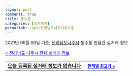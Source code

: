 ```yaml
---
layout: post
comments: true
title: 동수동
categories: [실거래가]
permalink: /apt/전라남도나주시동수동
---
```


2021년 09월 06일 기준, <a href="/apt/전라남도나주시">전라남도나주시</a> 동수동 한달간 실거래 정보

<a style="color: blue;" href="/apt/전라남도나주시">< 전라남도 나주시 전체 실거래 정보</a>
<!---- start ---->
<table>
  <tr>
    <td colspan="4" style="font-weight: bold;"><a href="/apt/전라남도나주시동수동{name_without_space}">오늘 등록된 실거래 정보가 없습니다</a> &nbsp;&nbsp;&nbsp; <a style="color: blue; font-size: smaller;" href="/apt/전라남도나주시동수동{name_without_space}">면적별 최고가 ></a></td>
  </tr>
    
</table>
<!---- end ---->
    
